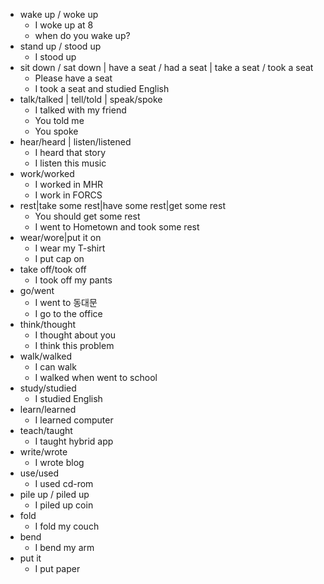 - wake up / woke up
  - I woke up at 8
  - when do you wake up?
- stand up / stood up
  - I stood up
- sit down / sat down | have a seat / had a seat | take a seat / took a seat
  - Please have a seat
  - I took a seat and studied English
- talk/talked | tell/told | speak/spoke
  - I talked with my friend
  - You told me
  - You spoke
- hear/heard | listen/listened
  - I heard that story
  - I listen this music
- work/worked
  - I worked in MHR
  - I work in FORCS
- rest|take some rest|have some rest|get some rest
  - You should get some rest
  - I went to Hometown and took some rest
- wear/wore|put it on
  - I wear my T-shirt
  - I put cap on
- take off/took off
  - I took off my pants
- go/went
  - I went to 동대문
  - I go to the office
- think/thought
  - I thought about you
  - I think this problem
- walk/walked
  - I can walk
  - I walked when went to school
- study/studied
  - I studied English
- learn/learned
  - I learned computer
- teach/taught
  - I taught hybrid app
- write/wrote
  - I wrote blog
- use/used
  - I used cd-rom
- pile up / piled up
  - I piled up coin
- fold
  - I fold my couch
- bend
  - I bend my arm
- put it
  - I put paper
